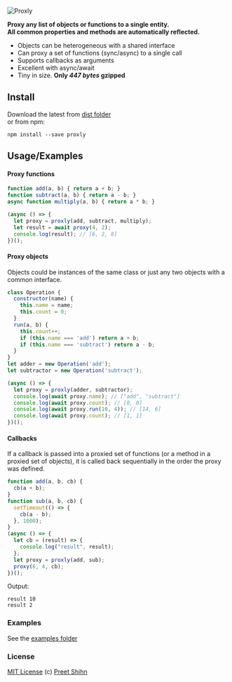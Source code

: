 ![Proxly](https://i.imgur.com/kqGg1MN.png)

**Proxy any list of objects or functions to a single entity.**<br>
**All common properties and methods are automatically reflected.**

* Objects can be heterogeneous with a shared interface
* Can proxy a set of functions (sync/async) to a single call
* Supports callbacks as arguments
* Excellent with async/await
* Tiny in size. **Only _447 bytes_ gzipped**

## Install
Download the latest from [dist folder](https://github.com/pshihn/proxly/tree/master/dist)<br>
or from npm:
```
npm install --save proxly
```

## Usage/Examples
#### Proxy functions
```javascript
function add(a, b) { return a + b; }
function subtract(a, b) { return a - b; }
async function multiply(a, b) { return a * b; }

(async () => {
  let proxy = proxly(add, subtract, multiply);
  let result = await proxy(4, 2);
  console.log(result); // [6, 2, 8]
})();
```
#### Proxy objects
Objects could be instances of the same class or just any two objects with a common interface.
```javascript
class Operation {
  constructor(name) {
    this.name = name;
    this.count = 0;
  }
  run(a, b) {
    this.count++;
    if (this.name === 'add') return a + b;
    if (this.name === 'subtract') return a - b;
  }
}
let adder = new Operation('add');
let subtractor = new Operation('subtract');

(async () => {
  let proxy = proxly(adder, subtractor);
  console.log(await proxy.name); // ["add", "subtract"]
  console.log(await proxy.count); // [0, 0]
  console.log(await proxy.run(10, 4)); // [14, 6]
  console.log(await proxy.count); // [1, 1]
})();
```

#### Callbacks
If a callback is passed into a proxied set of functions (or a method in a proxied set of objects), it is called back sequentially in the order the proxy was defined.
```javascript
function add(a, b, cb) {
  cb(a + b);
}
function sub(a, b, cb) {
  setTimeout(() => {
    cb(a - b);
  }, 1000);
}
(async () => {
  let cb = (result) => {
    console.log("result", result);
  };
  let proxy = proxly(add, sub);
  proxy(6, 4, cb);
})();
```
Output:
```
result 10
result 2
```

### Examples
See the [examples folder](https://github.com/pshihn/proxly/tree/master/examples)

### License
[MIT License](https://github.com/pshihn/proxly/blob/master/LICENSE) (c) [Preet Shihn](https://twitter.com/preetster)
